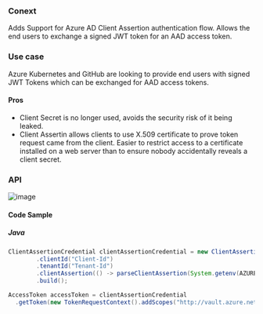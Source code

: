 ### Conext
Adds Support for Azure AD Client Assertion authentication flow.
Allows the end users to exchange a signed JWT token for an AAD access token.

### Use case
Azure Kubernetes and GitHub are looking to provide end users with signed JWT Tokens which can be exchanged for AAD access tokens.


#### Pros
* Client Secret is no longer used, avoids the security risk of it being leaked.
* Client Assertin allows clients to use X.509 certificate to prove token request came from the client. Easier to restrict access to a certificate installed on a web server than to ensure nobody accidentally reveals a client secret. 

### API

![image](https://user-images.githubusercontent.com/5430778/157739237-405d180d-7943-49e3-81a5-f8a0d6a7fc39.png)

#### Code Sample

##### Java
```java
ClientAssertionCredential clientAssertionCredential = new ClientAssertionCredentialBuilder()
        .clientId("Client-Id")
        .tenantId("Tenant-Id")
        .clientAssertion(() -> parseClientAssertion(System.getenv(AZURE_FEDERATED_TOKEN_FILE)))
        .build();

AccessToken accessToken = clientAssertionCredential
  .getToken(new TokenRequestContext().addScopes("http://vault.azure.net/.default")).block();

```
